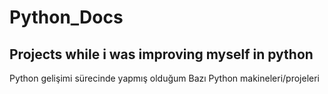 # Python_Docs
Projects while i was improving myself in python
-----------------------------------------
Python gelişimi sürecinde yapmış olduğum
Bazı Python makineleri/projeleri
